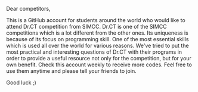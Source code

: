 Dear competitors,

This is a GitHub account for students around the world who would like to attend Dr.CT competition from SIMCC. 
Dr.CT is one of the SIMCC competitions which is a lot different from the other ones. 
Its uniqueness is because of its focus on programming skill. One of the most essential skills which is used all over the world for various reasons.
We've tried to put the most practical and interesting questions of Dr.CT with their programs in order to provide a useful resource not only for the competition, but 
for your own benefit.
Check this account weekly to receive more codes.
Feel free to use them anytime and please tell your friends to join. 

Good luck ;)
